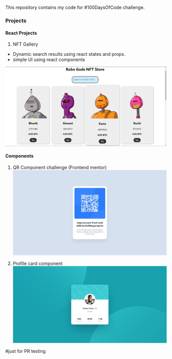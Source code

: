 This repository contains my code for #100DaysOfCode challenge. 

### Projects

#### React Projects

1. NFT Gallery
* Dynamic search results using react states and props. 
* simple UI using react components

![Img](https://github.com/bhavikmk/100Days/blob/main/imgs/RoboGODSsearch.png?raw=true)

#### Components
1. QR Component challenge (Frontend mentor)
![QR Code component](https://github.com/bhavikmk/100Days/blob/main/src/components/qr-code-component/qr-code-component-main/design/desktop-design.jpg?raw=true)

2. Profile card component
![Profile card](https://github.com/bhavikmk/100Days/blob/main/src/components/profile-card-component/profile-card-component-main/design/desktop-design.jpg?raw=true)

#just for PR testing
